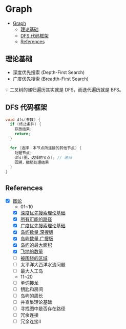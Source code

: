 # Graph

- [Graph](#graph)
  - [理论基础](#理论基础)
  - [DFS 代码框架](#dfs-代码框架)
  - [References](#references)

## 理论基础

- 深度优先搜索 (Depth-First Search)
- 广度优先搜索 (Breadth-First Search)

💡 二叉树的递归遍历其实就是 DFS，而迭代遍历就是 BFS。

## DFS 代码框架

```cpp
void dfs(参数) {
  if (终止条件) {
    存放结果;
    return;
  }

  for (选择：本节点所连接的其他节点) {
    处理节点;
    dfs(图，选择的节点); // 递归
    回溯，撤销处理结果
  }
}
```

## References

- [x] [图论](https://programmercarl.com/other/tulunshuoming.html)
  - 01~10
  - [x] [深度优先搜索理论基础](https://programmercarl.com/%E5%9B%BE%E8%AE%BA%E6%B7%B1%E6%90%9C%E7%90%86%E8%AE%BA%E5%9F%BA%E7%A1%80.html)
  - [x] [所有可能的路径](https://programmercarl.com/0797.%E6%89%80%E6%9C%89%E5%8F%AF%E8%83%BD%E7%9A%84%E8%B7%AF%E5%BE%84.html)
  - [x] [广度优先搜索理论基础](https://programmercarl.com/%E5%9B%BE%E8%AE%BA%E5%B9%BF%E6%90%9C%E7%90%86%E8%AE%BA%E5%9F%BA%E7%A1%80.html)
  - [x] [岛屿数量.深搜版](https://programmercarl.com/0200.%E5%B2%9B%E5%B1%BF%E6%95%B0%E9%87%8F.%E6%B7%B1%E6%90%9C%E7%89%88.html)
  - [x] [岛屿数量.广搜版](https://programmercarl.com/0200.%E5%B2%9B%E5%B1%BF%E6%95%B0%E9%87%8F.%E5%B9%BF%E6%90%9C%E7%89%88.html)
  - [x] [岛屿的最大面积](https://programmercarl.com/0695.%E5%B2%9B%E5%B1%BF%E7%9A%84%E6%9C%80%E5%A4%A7%E9%9D%A2%E7%A7%AF.html)
  - [x] [飞地的数量](https://programmercarl.com/1020.%E9%A3%9E%E5%9C%B0%E7%9A%84%E6%95%B0%E9%87%8F.html)
  - [ ] [被围绕的区域](https://programmercarl.com/0130.%E8%A2%AB%E5%9B%B4%E7%BB%95%E7%9A%84%E5%8C%BA%E5%9F%9F.html)
  - [ ] 太平洋大西洋水流问题
  - [ ] 最大人工岛
  - 11~20
  - [ ] 单词接龙
  - [ ] 钥匙和房间
  - [ ] 岛屿的周长
  - [ ] 并查集理论基础
  - [ ] 寻找图中是否存在路径
  - [ ] 冗余连接
  - [ ] 冗余连接II
